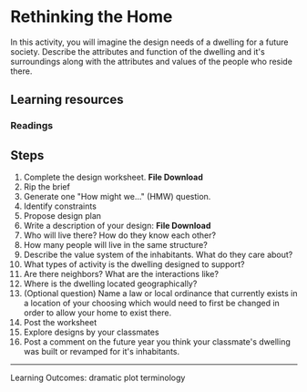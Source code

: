 # Rethinking the Home

In this activity, you will imagine the design needs of a dwelling for a future society. Describe the attributes and function of the dwelling and it's surroundings along with the attributes and values of the people who reside there.

## Learning resources
### Readings

## Steps

1. Complete the design worksheet. **File Download**
  1. Rip the brief
  2. Generate one "How might we..." (HMW) question.
  3. Identify constraints
  4. Propose design plan
2. Write a description of your design: **File Download** 
  1. Who will live there? How do they know each other?
  2. How many people will live in the same structure?
  3. Describe the value system of the inhabitants. What do they care about?
  4. What types of activity is the dwelling designed to support?
  5. Are there neighbors? What are the interactions like?  
  6. Where is the dwelling located geographically?
  7. (Optional question) Name a law or local ordinance that currently exists in a location of your choosing which would need to first be changed in order to allow your home to exist there.
3. Post the worksheet
4. Explore designs by your classmates
5. Post a comment on the future year you think your classmate's dwelling was built or revamped for it's inhabitants.

---

Learning Outcomes:
dramatic plot
terminology